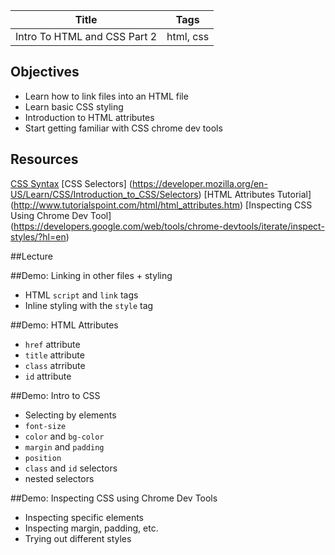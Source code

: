 Title | Tags
--- | ---
Intro To HTML and CSS Part 2| html, css

## Objectives
* Learn how to link files into an HTML file
* Learn basic CSS styling
* Introduction to HTML attributes
* Start getting familiar with CSS chrome dev tools


## Resources
[CSS Syntax](http://www.w3schools.com/css/css_syntax.asp)
[CSS Selectors] (https://developer.mozilla.org/en-US/Learn/CSS/Introduction_to_CSS/Selectors)
[HTML Attributes Tutorial] (http://www.tutorialspoint.com/html/html_attributes.htm)
[Inspecting CSS Using Chrome Dev Tool] (https://developers.google.com/web/tools/chrome-devtools/iterate/inspect-styles/?hl=en)


##Lecture

##Demo: Linking in other files + styling
- HTML `script` and `link` tags
- Inline styling with the `style` tag

##Demo: HTML Attributes
- `href` attribute
- `title` attribute
- `class` atrribute
- `id` attribute

##Demo: Intro to CSS
- Selecting by elements
- `font-size`
- `color` and `bg-color`
- `margin` and `padding`
- `position`
- `class` and `id` selectors
-  nested selectors 

##Demo: Inspecting CSS using Chrome Dev Tools
- Inspecting specific elements
- Inspecting margin, padding, etc.
- Trying out different styles


